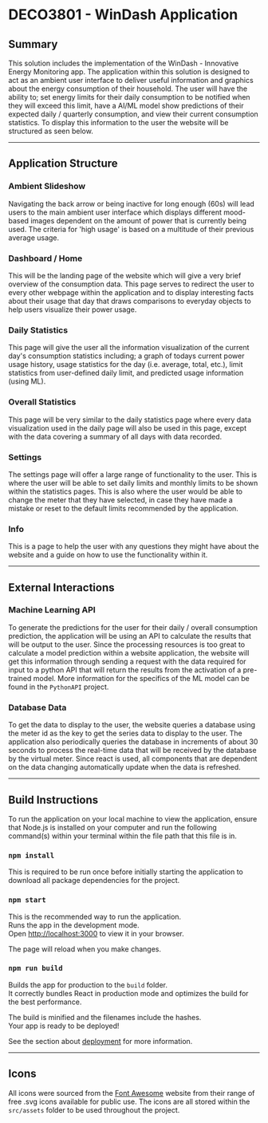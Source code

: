 
# DECO3801 - WinDash Application

## Summary

This solution includes the implementation of the WinDash - Innovative Energy Monitoring app. The application within this solution is designed to act as an ambient user interface to deliver useful information and graphics about the energy consumption of their household. The user will have the ability to; set energy limits for their daily consumption to be notified when they will exceed this limit, have a AI/ML model show predictions of their expected daily / quarterly consumption, and view their current consumption statistics. To display this information to the user the website will be structured as seen below.

---

## Application Structure

### Ambient Slideshow

Navigating the back arrow or being inactive for long enough (60s) will lead users to the main ambient user interface which displays different mood-based images dependent on the amount of power that is currently being used. The criteria for 'high usage' is based on a multitude of their previous average usage.

### Dashboard / Home

This will be the landing page of the website which will give a very brief overview of the consumption data. This page serves to redirect the user to every other webpage within the application and to display interesting facts about their usage that day that draws comparisons to everyday objects to help users visualize their power usage.

### Daily Statistics

This page will give the user all the information visualization of the current day's consumption statistics including; a graph of todays current power usage history, usage statistics for the day (i.e. average, total, etc.), limit statistics from user-defined daily limit, and predicted usage information (using ML).

### Overall Statistics

This page will be very similar to the daily statistics page where every data visualization used in the daily page will also be used in this page, except with the data covering a summary of all days with data recorded.

### Settings

The settings page will offer a large range of functionality to the user. This is where the user will be able to set daily limits and monthly limits to be shown within the statistics pages. This is also where the user would be able to change the meter that they have selected, in case they have made a mistake or reset to the default limits recommended by the application.

### Info

This is a page to help the user with any questions they might have about the website and a guide on how to use the functionality within it.

---

## External Interactions

### Machine Learning API

To generate the predictions for the user for their daily / overall consumption prediction, the application will be using an API to calculate the results that will be output to the user. Since the processing resources is too great to calculate a model prediction within a website application, the website will get this information through sending a request with the data required for input to a python API that will return the results from the activation of a pre-trained model. More information for the specifics of the ML model can be found in the `PythonAPI` project.

### Database Data

To get the data to display to the user, the website queries a database using the meter id as the key to get the series data to display to the user. The application also periodically queries the database in increments of about 30 seconds to process the real-time data that will be received by the database by the virtual meter. Since react is used, all components that are dependent on the data changing automatically update when the data is refreshed.

---

## Build Instructions

To run the application on your local machine to view the application, ensure that Node.js is installed on your computer and run the following command(s) within your terminal within the file path that this file is in.

### `npm install`

This is required to be run once before initially starting the application to download all package dependencies for the project.

### `npm start`

This is the recommended way to run the application. \
Runs the app in the development mode.\
Open [http://localhost:3000](http://localhost:3000) to view it in your browser.

The page will reload when you make changes.

### `npm run build`

Builds the app for production to the `build` folder.\
It correctly bundles React in production mode and optimizes the build for the best performance.

The build is minified and the filenames include the hashes.\
Your app is ready to be deployed!

See the section about [deployment](https://facebook.github.io/create-react-app/docs/deployment) for more information.

---

## Icons

All icons were sourced from the [Font Awesome](https://fontawesome.com/search?o=r&m=free) website from their range of free .svg icons available for public use. The icons are all stored within the `src/assets` folder to be used throughout the project.